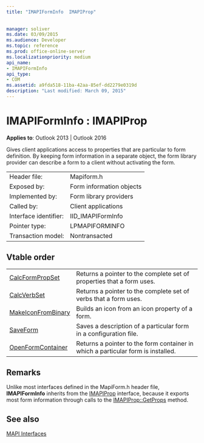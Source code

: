 ```yaml
---
title: "IMAPIFormInfo  IMAPIProp"
 
 
manager: soliver
ms.date: 03/09/2015
ms.audience: Developer
ms.topic: reference
ms.prod: office-online-server
ms.localizationpriority: medium
api_name:
- IMAPIFormInfo
api_type:
- COM
ms.assetid: a9fda518-11ba-42aa-85ef-dd2279e0319d
description: "Last modified: March 09, 2015"
---
```


# IMAPIFormInfo : IMAPIProp

  
  
**Applies to**: Outlook 2013 | Outlook 2016 
  
Gives client applications access to properties that are particular to form definition. By keeping form information in a separate object, the form library provider can describe a form to a client without activating the form.
  
|||
|:-----|:-----|
|Header file:  <br/> |Mapiform.h  <br/> |
|Exposed by:  <br/> |Form information objects  <br/> |
|Implemented by:  <br/> |Form library providers  <br/> |
|Called by:  <br/> |Client applications  <br/> |
|Interface identifier:  <br/> |IID_IMAPIFormInfo  <br/> |
|Pointer type:  <br/> |LPMAPIFORMINFO  <br/> |
|Transaction model:  <br/> |Nontransacted  <br/> |
   
## Vtable order

|||
|:-----|:-----|
|[CalcFormPropSet](imapiforminfo-calcformpropset.md) <br/> |Returns a pointer to the complete set of properties that a form uses. |
|[CalcVerbSet](imapiforminfo-calcverbset.md) <br/> |Returns a pointer to the complete set of verbs that a form uses. |
|[MakeIconFromBinary](imapiforminfo-makeiconfrombinary.md) <br/> |Builds an icon from an icon property of a form. |
|[SaveForm](imapiforminfo-saveform.md) <br/> |Saves a description of a particular form in a configuration file. |
|[OpenFormContainer](imapiforminfo-openformcontainer.md) <br/> |Returns a pointer to the form container in which a particular form is installed. |
   
## Remarks

Unlike most interfaces defined in the MapiForm.h header file, **IMAPIFormInfo** inherits from the [IMAPIProp](imapipropiunknown.md) interface, because it exports most form information through calls to the [IMAPIProp::GetProps](imapiprop-getprops.md) method. 
  
## See also



[MAPI Interfaces](mapi-interfaces.md)

